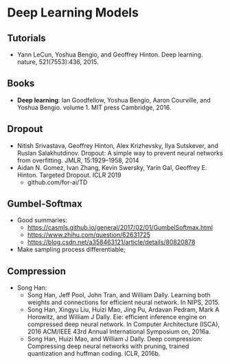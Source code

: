 # Deep Learning Models

## Tutorials
- Yann LeCun, Yoshua Bengio, and Geoffrey Hinton. Deep learning. nature, 521(7553):436, 2015.

## Books
- **Deep learning**: Ian Goodfellow, Yoshua Bengio, Aaron Courville, and Yoshua Bengio. volume 1. MIT press Cambridge, 2016.

## Dropout
- Nitish Srivastava, Geoffrey Hinton, Alex Krizhevsky, Ilya Sutskever, and Ruslan Salakhutdinov. Dropout: A simple way to prevent neural networks from overfitting. JMLR, 15:1929–1958, 2014
- Aidan N. Gomez, Ivan Zhang, Kevin Swersky, Yarin Gal, Geoffrey E. Hinton. Targeted Dropout. ICLR 2019
	- github.com/for-ai/TD

## Gumbel-Softmax
- Good summaries:
	- https://casmls.github.io/general/2017/02/01/GumbelSoftmax.html
	- https://www.zhihu.com/question/62631725
	- https://blog.csdn.net/a358463121/article/details/80820878
- Make sampling process differentiable;

## Compression
- Song Han:
	- Song Han, Jeff Pool, John Tran, and William Dally. Learning both weights and connections for efficient neural network. In NIPS, 2015.
	- Song Han, Xingyu Liu, Huizi Mao, Jing Pu, Ardavan Pedram, Mark A Horowitz, and William J Dally. Eie: efficient inference engine on compressed deep neural network. In Computer Architecture (ISCA), 2016 ACM/IEEE 43rd Annual International Symposium on, 2016a.
	- Song Han, Huizi Mao, and William J Dally. Deep compression: Compressing deep neural networks with pruning, trained quantization and huffman coding. ICLR, 2016b.